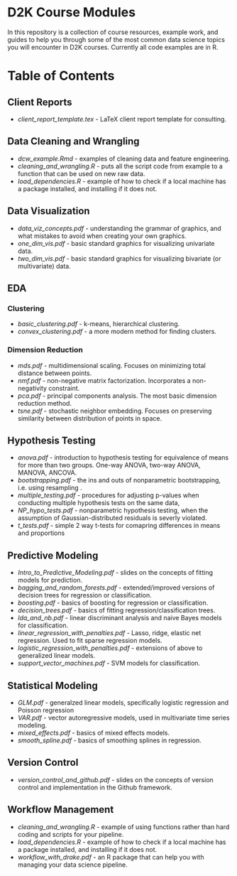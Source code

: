 # D2K Course Modules

In this repository is a collection of course resources, example work, and guides to help you through some of the most common data science topics you will encounter in D2K courses. Currently all code examples are in R.

# Table of Contents 

## Client Reports

* *client_report_template.tex* - LaTeX client report template for consulting.

## Data Cleaning and Wrangling

* *dcw_example.Rmd* - examples of cleaning data and feature engineering.
* *cleaning_and_wrangling.R* - puts all the script code from example to a function that can be used on new raw data.
* *load_dependencies.R* - example of how to check if a local machine has a package installed, and installing if it does not.

## Data Visualization

* *data_viz_concepts.pdf* - understanding the grammar of graphics, and what mistakes to avoid when creating your own graphics.
* *one_dim_vis.pdf* - basic standard graphics for visualizing univariate data.
* *two_dim_vis.pdf* - basic standard graphics for visualizing bivariate (or multivariate) data.

## EDA

### Clustering

* *basic_clustering.pdf* - k-means, hierarchical clustering.
* *convex_clustering.pdf* - a more modern method for finding clusters.

### Dimension Reduction

* *mds.pdf* - multidimensional scaling. Focuses on minimizing total distance between points.
* *nmf.pdf* - non-negative matrix factorization. Incorporates a non-negativity constraint.
* *pca.pdf* - principal components analysis. The most basic dimension reduction method.
* *tsne.pdf* - stochastic neighbor embedding. Focuses on preserving similarity between distribution of points in space.

## Hypothesis Testing

* *anova.pdf* - introduction to hypothesis testing for equivalence of means for more than two groups. One-way ANOVA, two-way ANOVA, MANOVA, ANCOVA.
* *bootstrapping.pdf* - the ins and outs of nonparametric bootstrapping, i.e. using resampling .
* *multiple_testing.pdf* - procedures for adjusting p-values when conducting multiple hypothesis tests on the same data,
* *NP_hypo_tests.pdf* - nonparametric hypothesis testing, when the assumption of Gaussian-distributed residuals is severly violated.
* *t_tests.pdf* - simple 2 way t-tests for comapring differences in means and proportions

## Predictive Modeling

* *Intro_to_Predictive_Modeling.pdf* - slides on the concepts of fitting models for prediction.
* *bagging_and_random_forests.pdf* - extended/improved versions of decision trees for regression or classification.
* *boosting.pdf* - basics of boosting for regression or classification.
* *decision_trees.pdf* - basics of fitting regression/classification trees.
* *lda_and_nb.pdf* - linear discriminant analysis and naive Bayes models for classification.
* *linear_regression_with_penalties.pdf* - Lasso, ridge, elastic net regression. Used to fit sparse regression models.
* *logistic_regression_with_penalties.pdf* - extensions of above to generalized linear models.
* *support_vector_machines.pdf* - SVM models for classification.

## Statistical Modeling

* *GLM.pdf* - generalzed linear models, specifically logistic regression and Poisson regression
* *VAR.pdf* - vector autoregressive models, used in multivariate time series modeling.
* *mixed_effects.pdf* - basics of mixed effects models.
* *smooth_spline.pdf* - basics of smoothing splines in regression.

## Version Control

* *version_control_and_github.pdf* - slides on the concepts of version control and implementation in the Github framework.

## Workflow Management
* *cleaning_and_wrangling.R* - example of using functions rather than hard coding and scripts for your pipeline.
* *load_dependencies.R* - example of how to check if a local machine has a package installed, and installing if it does not.
* *workflow_with_drake.pdf* - an R package that can help you with managing your data science pipeline.
